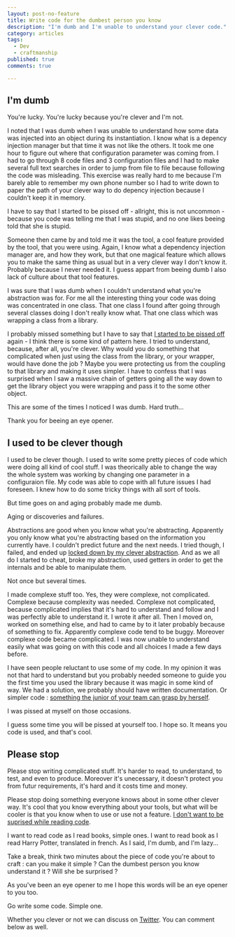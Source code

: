 ```yaml
---
layout: post-no-feature
title: Write code for the dumbest person you know
description: "I'm dumb and I'm unable to understand your clever code."
category: articles
tags:
  - Dev
  - craftmanship
published: true
comments: true

---
```


## I'm dumb

You're lucky. You're lucky because you're clever and I'm not.

I noted that I was dumb when I was unable to understand how some data was injected into an object during its instantiation. 
I know what is a depency injection manager but that time it was not like the others. It took me one hour to figure out where that configuration parameter was coming from. I had to go through 8 code files and 3 configuration files and I had to make several full text searches in order to jump from file to file because following the code was misleading. This exercise was really hard to me because I'm barely able to remember my own phone number so I had to write down to paper the path of your clever way to do depency injection because I couldn't keep it in memory.

I have to say that I started to be pissed off - allright, this is not uncommon - because you code was telling me that I was stupid, and no one likes beeing told that she is stupid.

Someone then came by and told me it was the tool, a cool feature provided by the tool, that you were using. Again, I know what a dependency injection manager are, and how they work, but that one magical feature which allows you to make the same thing as usual but in a very clever way I don't know it. Probably because I never needed it. I guess appart from beeing dumb I also lack of culture about that tool features.

I was sure that I was dumb when I couldn't understand what you're abstraction was for. For me all the interesting thing your code was doing was concentrated in one class. That one class I found after going through several classes doing I don't really know what. That one class which was wrapping a class from a library.

I probably missed something but I have to say that [I started to be pissed off](https://twitter.com/Selrahcd/status/701794483726323712) again - I think there is some kind of pattern here. I tried to understand, because, after all, you're clever. Why would you do something that complicated when just using the class from the library, or your wrapper, would have done the job ? Maybe you were protecting us from the coupling to that library and making it uses simpler. I have to confess that I was surprised when I saw a massive chain of getters going all the way down to get the library object you were wrapping and pass it to the some other object.

This are some of the times I noticed I was dumb. Hard truth...

Thank you for beeing an eye opener.


## I used to be clever though

I used to be clever though. I used to write some pretty pieces of code which were doing all kind of cool stuff. I was theorically able to change the way the whole system was working by changing one parameter in a configuraion file. My code was able to cope with all future issues I had foreseen. I knew how to do some tricky things with all sort of tools.

But time goes on and aging probably made me dumb.

Aging or discoveries and failures.

Abstractions are good when you know what you're abstracting. Apparently you only know what you're abstracting based on the information you currently have. I couldn't predict future and the next needs. I tried though, I failed, and ended up [locked down by my clever abstraction](http://www.sandimetz.com/blog/2016/1/20/the-wrong-abstraction). And as we all do I started to cheat, broke my abstraction, used getters in order to get the internals and be able to manipulate them.

Not once but several times.

I made complexe stuff too. Yes, they were complexe, not complicated. Complexe because complexity was needed. Complexe not complicated, because complicated implies that it's hard to understand and follow and I was perfectly able to understand it. I wrote it after all. Then I moved on, worked on something else, and had to came by to it later probably because of something to fix. Apparently complexe code tend to be buggy. Moreover complexe code became complicated. I was now unable to understand easily what was going on with this code and all choices I made a few days before.

I have seen people reluctant to use some of my code. In my opinion it was not that hard to understand but you probably needed someone to guide you the first time you used the library because it was magic in some kind of way. We had a solution, we probably should have written documentation. Or simpler code : [something the junior of your team can grasp by herself](http://www.infoq.com/presentations/8-lines-code-refactoring).

I was pissed at myself on those occasions.

I guess some time you will be pissed at yourself too. I hope so. It means you code is used, and that's cool.

## Please stop

Please stop writing complicated stuff. It's harder to read, to understand, to test, and even to produce. Moreover it's unecessary, it doesn't protect you from futur requirements, it's hard and it costs time and money.

Please stop doing something everyone knows about in some other clever way. It's cool that you know everything about your tools, but what will be cooler is that you know when to use or use not a feature. [I don't want to be suprised while reading code](https://en.wikipedia.org/wiki/Principle_of_least_astonishment).

I want to read code as I read books, simple ones. I want to read book as I read Harry Potter, translated in french. As I said, I'm dumb, and I'm lazy...

Take a break, think two minutes about the piece of code you're about to craft : can you make it simple ? Can the dumbest person you know understand it ? Will she be surprised ? 

As you've been an eye opener to me I hope this words will be an eye opener to you too.

Go write some code. Simple one.


Whether you clever or not we can discuss on [Twitter](https://twitter.com/selrahcd). You can comment below as well.